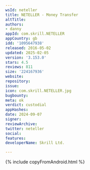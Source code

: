 ```yaml
---
wsId: neteller
title: NETELLER - Money Transfer
altTitle: 
authors:
- danny
appId: com.skrill.NETELLER
appCountry: gb
idd: '1095647938'
released: 2016-05-02
updated: 2025-02-05
version: '3.153.0'
stars: 4.5
reviews: 811
size: '224167936'
website: 
repository: 
issue: 
icon: com.skrill.NETELLER.jpg
bugbounty: 
meta: ok
verdict: custodial
appHashes: 
date: 2024-09-07
signer: 
reviewArchive: 
twitter: neteller
social: 
features: 
developerName: Skrill Ltd.

---
```


{% include copyFromAndroid.html %}